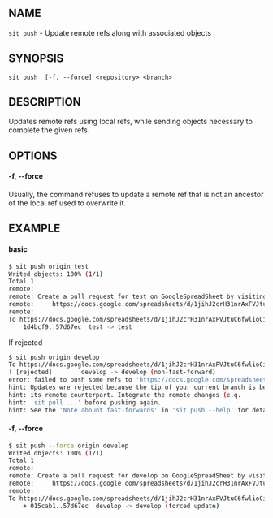 ## NAME

`sit push` - Update remote refs along with associated objects

## SYNOPSIS

```
sit push  [-f, --force] <repository> <branch>
```

## DESCRIPTION

Updates remote refs using local refs, while sending objects necessary to complete the given refs.


## OPTIONS

#### -f, --force

Usually, the command refuses to update a remote ref that is not an ancestor of the local ref used to overwrite it.

## EXAMPLE

#### basic

```bash
$ sit push origin test
Writed objects: 100% (1/1)
Total 1
remote:
remote: Create a pull request for test on GoogleSpreadSheet by visiting:
remote:     https://docs.google.com/spreadsheets/d/1jihJ2crH31nrAxFVJtuC6fwlioCi1EbnzMwCDqqhJ7k/edit#gid=1795377551
remote:
To https://docs.google.com/spreadsheets/d/1jihJ2crH31nrAxFVJtuC6fwlioCi1EbnzMwCDqqhJ7k/edit#gid=1795377551
	1d4bcf9..57d67ec  test -> test
```

If rejected

```bash
$ sit push origin develop
To https://docs.google.com/spreadsheets/d/1jihJ2crH31nrAxFVJtuC6fwlioCi1EbnzMwCDqqhJ7k/edit#gid=1795377551
! [rejected]		develop -> develop (non-fast-forward)
error: failed to push some refs to 'https://docs.google.com/spreadsheets/d/1jihJ2crH31nrAxFVJtuC6fwlioCi1EbnzMwCDqqhJ7k/edit#gid=1795377551'
hint: Updates wre rejected because the tip of your current branch is behind
hint: its remote counterpart. Integrate the remote changes (e.q.
hint: 'sit pull ...' before pushing again.
hint: See the 'Note abount fast-forwards' in 'sit push --help' for details.
```

#### -f, --force

```bash
$ sit push --force origin develop
Writed objects: 100% (1/1)
Total 1
remote:
remote: Create a pull request for develop on GoogleSpreadSheet by visiting:
remote:     https://docs.google.com/spreadsheets/d/1jihJ2crH31nrAxFVJtuC6fwlioCi1EbnzMwCDqqhJ7k/edit#gid=1795377551
remote:
To https://docs.google.com/spreadsheets/d/1jihJ2crH31nrAxFVJtuC6fwlioCi1EbnzMwCDqqhJ7k/edit#gid=1795377551
	+ 015cab1..57d67ec  develop -> develop (forced update)
```
